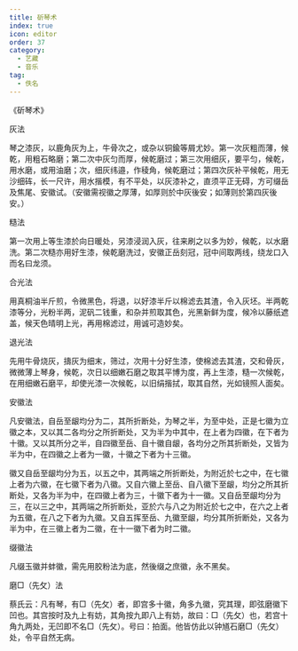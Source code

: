 ```yaml
---
title: 斫琴术
index: true
icon: editor
order: 37
category:
  - 艺藏
  - 音乐
tag:
  - 佚名
---
```


《斫琴术》  

灰法  

琴之漆灰，以鹿角灰为上，牛骨次之，或杂以铜鍮等屑尤妙。第一次灰粗而薄，候乾，用粗石略磨；第二次中灰匀而厚，候乾磨过；第三次用细灰，要平匀，候乾，用水磨，或用油磨；次，细灰纬邉，作稜角，候乾磨过；第四次灰补平候乾，用无沙细砗，长一尺许，用水揩模，有不平处，以灰漆补之，直须平正无碍，方可缀岳及焦尾、安徽试。（安徽需视徽之厚薄，如厚则於中灰後安；如薄则於第四灰後安。）  

糙法  

第一次用上等生漆於向日暖处，另漆浸润入灰，往来刷之以多为妙，候乾，以水磨洗。第二次糙亦用好生漆，候乾磨洗过，安徽正岳刻冠，冠中间取两线，绕龙口入而名曰龙须。  

合光法  

用真桐油半斤煎，令微黑色，将退，以好漆半斤以棉滤去其渣，令入灰坯。半两乾漆等分，光粉半两，泥矾二钱重，和杂并煎取其色，光黑新鲜为度，候冷以藤纸遮盖，候天色晴明上光，再用棉滤过，用诚可造妙矣。  

退光法  

先用牛骨烧灰，擣灰为细末，筛过，次用十分好生漆，使棉滤去其渣，交和骨灰，微微薄上琴身，候乾，次日以细嫩石磨之取其平博为度，再上生漆，糙一次候乾，在用细嫩石磨平，却使光漆一次候乾，以旧绢揩拭，取其自然，光如镜照人面矣。  

安徽法  

凡安徽法，自岳至龈均分为二，其所折断处，为琴之半，为至中处，正是七徽为立徽之本，又以其二各均分之所折断处，又为半为中其中，在上者为四徽，在下者为十徽。又以其所分之半，自四徽至岳、自十徽自龈，各均分之所其折断处，又皆为半为中，在四徽之上者为一徽，十徽之下者为十三徽。  

徽又自岳至龈均分为五，以五之中，其两端之所折断处，为附近於七之中，在七徽上者为六徽，在七徽下者为八徽。又自六徽上至岳、自八徽下至龈，均分之所其折断处，又各为半为中，在四徽上者为三，十徽下者为十一徽。又自岳至龈均分为三，在以三之中，其两端之所折断处，亚於六与八之为附近於七之中，在六之上者为五徽，在八之下者为九徽。又自五挥至岳、九徽至龈，均分其所折断处，又各为半为中，在三徽上者为二徽，在十一徽下者为时二徽。  

缀徽法  

凡缀玉徽并蚌徽，需先用胶粉法为底，然後缀之庶徽，永不黑矣。  

磨□（先攵）法  

蔡氏云：凡有琴，有□（先攵）者，即宫多十徽，角多九徽，究其理，即弦磨徽下凹也。其宫按时及九上有妨，其角按九即八上有妨，故曰：□（先攵）也，若宫十角九两处，无凹即不名□（先攵）。号曰：拍面。他皆仿此以钟馗石磨□（先攵）处，令平自然无病。  

